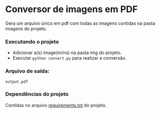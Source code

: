 # Conversor de imagens em PDF

Gera um arquivo único em pdf com todas as imagens contidas na pasta imagens do projeto.

### Executando o projeto
- Adicionar a(s) image(m/ns) na pasta img do projeto.
- Executar ```python convert.py``` para realizar a conversão.

### Arquivo de saída:
```
output.pdf
```

### Dependências do projeto
Contidas no arquivo [requirements.txt](requirements.txt) do projeto.
